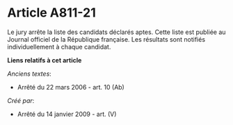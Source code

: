# Article A811-21

Le jury arrête la liste des candidats déclarés aptes. Cette liste est publiée au Journal officiel de la République française.
Les résultats sont notifiés individuellement à chaque candidat.

**Liens relatifs à cet article**

_Anciens textes_:

  - Arrêté du 22 mars 2006 - art. 10 (Ab)

_Créé par_:

  - Arrêté du 14 janvier 2009 - art. (V)
